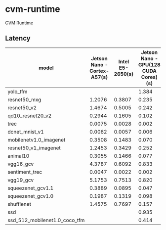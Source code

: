 # cvm-runtime
CVM Runtime



## Latency

model|  Jetson Nano \- Cortex\-A57(s) | Intel E5\-2650(s) |  Jetson Nano \- GPU(128 CUDA Cores)(s) | 1080Ti(3584 CUDA Cores)(s)
-|-|-|-|-
yolo_tfm | | | 1.384 | 0.056
resnet50_mxg | 1.2076| 0.3807| 0.235 | 0.011
resnet50_v2 |1.4674| 0.5005 | 0.242 | 0.013
qd10_resnet20_v2|0.2944|0.1605 | 0.102 | 0.012
trec | 0.0075| 0.0028 | 0.002 | 0.001
dcnet_mnist_v1|0.0062|0.0057 | 0.006 | 0.001
mobilenetv1.0_imagenet|0.3508| 0.1483| 0.070  | 0.003
resnet50_v1_imagenet|1.2453| 0.3429 | 0.252 | 0.011
animal10 | 0.3055 | 0.1466 | 0.077 | 0.012
vgg16_gcv|4.3787| 0.6092 | 0.833 | 0.020
sentiment_trec|0.0047| 0.0022 |  0.002 | 0.001
vgg19_gcv|5.1753| 0.7513 | 0.820 | 0.023
squeezenet_gcv1.1|0.3889| 0.0895 |  0.047 | 0.004
squeezenet_gcv1.0|0.1987| 0.1319 | 0.098 | 0.005
shufflenet|1.4575| 0.7697 | 0.157 | 0.007
ssd| | |0.935 | 0.035
ssd_512_mobilenet1.0_coco_tfm| | | 0.414 | 0.026
